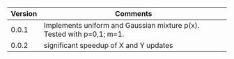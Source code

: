 Version | Comments
------- | --------
0.0.1   | Implements uniform and Gaussian mixture p(x). Tested with p=0,1; m=1.
0.0.2   | significant speedup of X and Y updates
